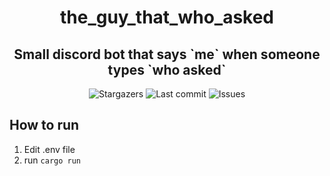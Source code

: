 <h1 align="center">the_guy_that_who_asked</h1>
<h2 align="center">Small discord bot that says `me` when someone types `who asked`</h2>

<div align="center">
  <img alt="Stargazers" src="https://img.shields.io/github/stars/budchirp/the_guy_that_who_asked?style=for-the-badge&colorA=0b1221&colorB=ff8e8e" />
  <img alt="Last commit" src="https://img.shields.io/github/last-commit/budchirp/the_guy_that_who_asked?style=for-the-badge&colorA=0b1221&colorB=BDB0E4" />
  <img alt="Issues" src="https://img.shields.io/github/issues/budchirp/the_guy_that_who_asked?style=for-the-badge&colorA=0b1221&colorB=FBC19D" />
</div>

## How to run

1. Edit .env file
2. run `cargo run`
